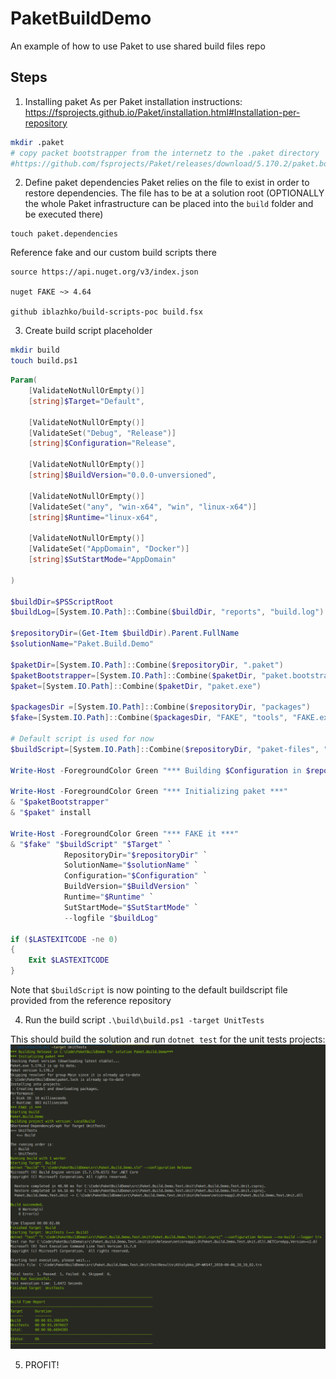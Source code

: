 # PaketBuildDemo
An example of how to use Paket to use shared build files repo

## Steps

1. Installing paket
As per Paket installation instructions: https://fsprojects.github.io/Paket/installation.html#Installation-per-repository
``` bash
mkdir .paket
# copy packet bootstrapper from the internetz to the .paket directory
#https://github.com/fsprojects/Paket/releases/download/5.170.2/paket.bootstrapper.exe

```

2. Define paket dependencies
Paket relies on the file to exist in order to restore dependencies. The file has to be at a solution root (OPTIONALLY the whole Paket infrastructure can be placed into the `build` folder and be executed there)

```
touch paket.dependencies
```

Reference fake and our custom build scripts there

``` paket
source https://api.nuget.org/v3/index.json

nuget FAKE ~> 4.64

github iblazhko/build-scripts-poc build.fsx
```

3. Create build script placeholder
``` bash
mkdir build
touch build.ps1
```

``` powershell
Param(
    [ValidateNotNullOrEmpty()]
    [string]$Target="Default",

    [ValidateNotNullOrEmpty()]
    [ValidateSet("Debug", "Release")]
    [string]$Configuration="Release",

    [ValidateNotNullOrEmpty()]
    [string]$BuildVersion="0.0.0-unversioned",

    [ValidateNotNullOrEmpty()]
    [ValidateSet("any", "win-x64", "win", "linux-x64")]
    [string]$Runtime="linux-x64", 

    [ValidateNotNullOrEmpty()]
    [ValidateSet("AppDomain", "Docker")]
    [string]$SutStartMode="AppDomain"

)

$buildDir=$PSScriptRoot
$buildLog=[System.IO.Path]::Combine($buildDir, "reports", "build.log")

$repositoryDir=(Get-Item $buildDir).Parent.FullName
$solutionName="Paket.Build.Demo"

$paketDir=[System.IO.Path]::Combine($repositoryDir, ".paket")
$paketBootstrapper=[System.IO.Path]::Combine($paketDir, "paket.bootstrapper.exe")
$paket=[System.IO.Path]::Combine($paketDir, "paket.exe")

$packagesDir =[System.IO.Path]::Combine($repositoryDir, "packages")
$fake=[System.IO.Path]::Combine($packagesDir, "FAKE", "tools", "FAKE.exe")

# Default script is used for now
$buildScript=[System.IO.Path]::Combine($repositoryDir, "paket-files", "ninjaboy", "build-scripts-poc", "build.fsx" )

Write-Host -ForegroundColor Green "*** Building $Configuration in $repositoryDir for solution $solutionName***"

Write-Host -ForegroundColor Green "*** Initializing paket ***"
& "$paketBootstrapper"
& "$paket" install

Write-Host -ForegroundColor Green "*** FAKE it ***"
& "$fake" "$buildScript" "$Target" `
            RepositoryDir="$repositoryDir" `
            SolutionName="$solutionName" `
            Configuration="$Configuration" `
            BuildVersion="$BuildVersion" `
            Runtime="$Runtime" `
            SutStartMode="$SutStartMode" `
            --logfile "$buildLog"

if ($LASTEXITCODE -ne 0)
{
    Exit $LASTEXITCODE
}
```

Note that `$buildScript` is now pointing to the default buildscript file provided from the reference repository

4. Run the build script
`.\build\build.ps1 -target UnitTests`

This should build the solution and run `dotnet test` for the unit tests projects:
![build results](static/images/buildResults.png "Build results output")



5. PROFIT!